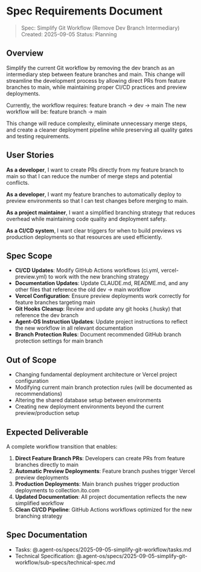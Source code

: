 # Spec Requirements Document

> Spec: Simplify Git Workflow (Remove Dev Branch Intermediary)
> Created: 2025-09-05
> Status: Planning

## Overview

Simplify the current Git workflow by removing the dev branch as an intermediary step between feature branches and main. This change will streamline the development process by allowing direct PRs from feature branches to main, while maintaining proper CI/CD practices and preview deployments.

Currently, the workflow requires: feature branch → dev → main
The new workflow will be: feature branch → main

This change will reduce complexity, eliminate unnecessary merge steps, and create a cleaner deployment pipeline while preserving all quality gates and testing requirements.

## User Stories

**As a developer**, I want to create PRs directly from my feature branch to main so that I can reduce the number of merge steps and potential conflicts.

**As a developer**, I want my feature branches to automatically deploy to preview environments so that I can test changes before merging to main.

**As a project maintainer**, I want a simplified branching strategy that reduces overhead while maintaining code quality and deployment safety.

**As a CI/CD system**, I want clear triggers for when to build previews vs production deployments so that resources are used efficiently.

## Spec Scope

- **CI/CD Updates**: Modify GitHub Actions workflows (ci.yml, vercel-preview.yml) to work with the new branching strategy
- **Documentation Updates**: Update CLAUDE.md, README.md, and any other files that reference the old dev → main workflow
- **Vercel Configuration**: Ensure preview deployments work correctly for feature branches targeting main
- **Git Hooks Cleanup**: Review and update any git hooks (.husky) that reference the dev branch
- **Agent-OS Instruction Updates**: Update project instructions to reflect the new workflow in all relevant documentation
- **Branch Protection Rules**: Document recommended GitHub branch protection settings for main branch

## Out of Scope

- Changing fundamental deployment architecture or Vercel project configuration
- Modifying current main branch protection rules (will be documented as recommendations)
- Altering the shared database setup between environments
- Creating new deployment environments beyond the current preview/production setup

## Expected Deliverable

A complete workflow transition that enables:

1. **Direct Feature Branch PRs**: Developers can create PRs from feature branches directly to main
2. **Automatic Preview Deployments**: Feature branch pushes trigger Vercel preview deployments
3. **Production Deployments**: Main branch pushes trigger production deployments to collection.ito.com
4. **Updated Documentation**: All project documentation reflects the new simplified workflow
5. **Clean CI/CD Pipeline**: GitHub Actions workflows optimized for the new branching strategy

## Spec Documentation

- Tasks: @.agent-os/specs/2025-09-05-simplify-git-workflow/tasks.md
- Technical Specification: @.agent-os/specs/2025-09-05-simplify-git-workflow/sub-specs/technical-spec.md